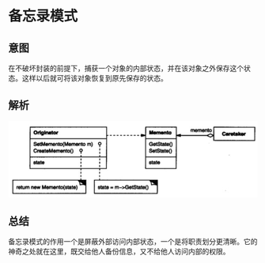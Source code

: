 # 备忘录模式

## 意图

在不破坏封装的前提下，捕获一个对象的内部状态，并在该对象之外保存这个状态。这样以后就可将该对象恢复到原先保存的状态。

## 解析


![](../../../../../img/memento.png)

## 总结

备忘录模式的作用一个是屏蔽外部访问内部状态，一个是将职责划分更清晰。它的神奇之处就在这里，既交给他人备份信息，又不给他人访问内部的权限。





